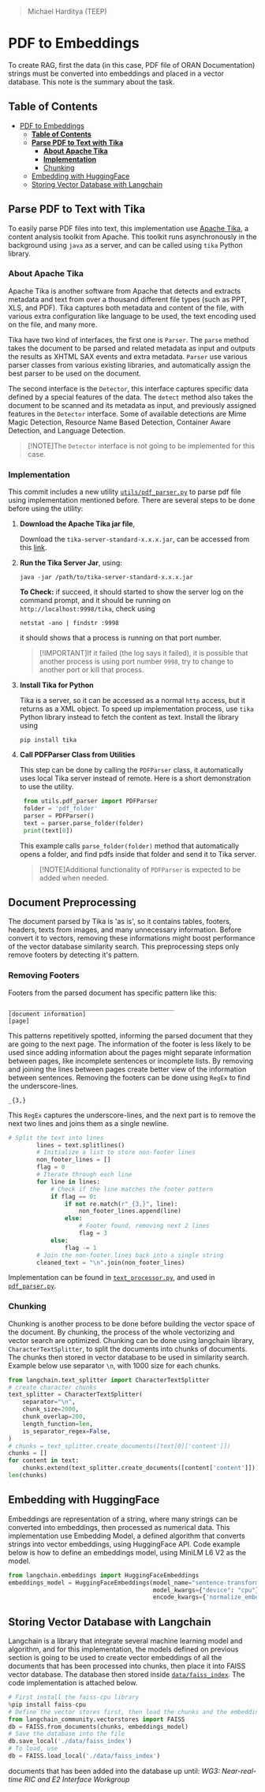 > Michael Harditya (TEEP)
# PDF to Embeddings
To create RAG, first the data (in this case, PDF file of ORAN Documentation) strings must be converted into embeddings and placed in a vector database. This note is the summary about the task.
## **Table of Contents**
- [PDF to Embeddings](#pdf-to-embeddings)
  - [**Table of Contents**](#table-of-contents)
  - [**Parse PDF to Text with Tika**](#parse-pdf-to-text-with-tika)
    - [**About Apache Tika**](#about-apache-tika)
    - [**Implementation**](#implementation)
    - [Chunking](#chunking)
  - [Embedding with HuggingFace](#embedding-with-huggingface)
  - [Storing Vector Database with Langchain](#storing-vector-database-with-langchain)

## **Parse PDF to Text with Tika**
To easily parse PDF files into text, this implementation use [Apache Tika](https://tika.apache.org/), a content analysis toolkit from Apache. This toolkit runs asynchronously in the background using `java` as a server, and can be called using `tika` Python library. 

### **About Apache Tika**
Apache Tika is another software from Apache that detects and extracts metadata and text from over a thousand different file types (such as PPT, XLS, and PDF). Tika captures both metadata and content of the file, with various extra configuration like language to be used, the text encoding used on the file, and many more.

Tika have two kind of interfaces, the first one is `Parser`. The `parse` method takes the document to be parsed and related metadata as input and outputs the results as XHTML SAX events and extra metadata. `Parser` use various parser classes from various existing libraries, and automatically assign the best parser to be used on the document.

The second interface is the `Detector`, this interface captures specific data defined by a special features of the data. The `detect` method also takes the document to be scanned and its metadata as input, and previously assigned features in the `Detector` interface. Some of available detections are Mime Magic Detection, Resource Name Based Detection, Container Aware Detection, and Language Detection.

>[!NOTE]The `Detector` interface is not going to be implemented for this case.

### **Implementation**
This commit includes a new utility [`utils/pdf_parser.py`](../utils/pdf_parser.py) to parse pdf file using implementation mentioned before. There are several steps to be done before using the utility:
1. **Download the Apache Tika jar file**, 
   
   Download the `tika-server-standard-x.x.x.jar`, can be accessed from this [link](https://tika.apache.org/download.html).
2. **Run the Tika Server Jar**, using:
   ```
   java -jar /path/to/tika-server-standard-x.x.x.jar
   ```
   **To Check:** if succeed, it should started to show the server log on the command prompt, and it should be running on `http://localhost:9998/tika`, check using
   ```
   netstat -ano | findstr :9998
   ```
   it should shows that a process is running on that port number. 
   >[!IMPORTANT]If it failed (the log says it failed), it is possible that another process is using port number `9998`, try to change to another port or kill that process.
3. **Install Tika for Python**
   
   Tika is a server, so it can be accessed as a normal `http` access, but it returns as a XML object. To speed up implementation process, use `tika` Python library instead to fetch the content as text. Install the library using
   ```
   pip install tika
   ```
4. **Call PDFParser Class from Utilities**
   
   This step can be done by calling the `PDFParser` class, it automatically uses local Tika server instead of remote. Here is a short demonstration to use the utility.
   ```python
    from utils.pdf_parser import PDFParser
    folder = 'pdf_folder'
    parser = PDFParser()
    text = parser.parse_folder(folder)
    print(text[0])
    ```
    This example calls `parse_folder(folder)` method that automatically opens a folder, and find pdfs inside that folder and send it to Tika server.

    >[!NOTE]Additional functionality of `PDFParser` is expected to be added when needed.

## Document Preprocessing
The document parsed by Tika is 'as is', so it contains tables, footers, headers, texts from images, and many unnecessary information. Before convert it to vectors, removing these informations might boost performance of the vector database similarity search. This preprocessing steps only remove footers by detecting it's pattern.

### Removing Footers
Footers from the parsed document has specific pattern like this:
```
_______________________________________________
[document information]
[page]
```
This patterns repetitively spotted, informing the parsed document that they are going to the next page. The information of the footer is less likely to be used since adding information about the pages might separate information between pages, like incomplete sentences or incomplete lists. By removing and joining the lines between pages create better view of the information between sentences. Removing the footers can be done using `RegEx` to find the underscore-lines.
```re
_{3,}
```
This `RegEx` captures the underscore-lines, and the next part is to remove the next two lines and joins them as a single newline.
```python
# Split the text into lines
        lines = text.splitlines()
        # Initialize a list to store non-footer lines
        non_footer_lines = []
        flag = 0
        # Iterate through each line
        for line in lines:
            # Check if the line matches the footer pattern
            if flag == 0:
                if not re.match(r"_{3,}", line):
                    non_footer_lines.append(line)
                else:
                    # Footer found, removing next 2 lines
                    flag = 3
            else:
                flag -= 1
        # Join the non-footer lines back into a single string
        cleaned_text = "\n".join(non_footer_lines)
```
Implementation can be found in [`text_processor.py`](../utils/text_processor.py), and used in [`pdf_parser.py`](../utils/pdf_parser.py).

### Chunking
Chunking is another process to be done before building the vector space of the document. By chunking, the process of the whole vectorizing and vector search are optimized. Chunking can be done using langchain library, `CharacterTextSplitter`, to split the documents into chunks of documents. The chunks then stored in vector database to be used in similarity search. Example below use separator `\n`, with 1000 size for each chunks.
```python
from langchain.text_splitter import CharacterTextSplitter
# create character chunks
text_splitter = CharacterTextSplitter(
    separator="\n",
    chunk_size=2000,
    chunk_overlap=200,
    length_function=len,
    is_separator_regex=False,
)
# chunks = text_splitter.create_documents([text[0]['content']])
chunks = []
for content in text:
    chunks.extend(text_splitter.create_documents([content['content']]))
len(chunks)
```
## Embedding with HuggingFace
Embeddings are representation of a string, where many strings can be converted into embeddings, then processed as numerical data. This implementation use Embedding Model, a defined algorithm that converts strings into vector embeddings, using HuggingFace API. Code example below is how to define an embeddings model, using MiniLM L6 V2 as the model.
```python
from langchain.embeddings import HuggingFaceEmbeddings
embeddings_model = HuggingFaceEmbeddings(model_name="sentence-transformers/all-MiniLM-L6-v2",
                                         model_kwargs={"device": "cpu"},
                                         encode_kwargs={'normalize_embeddings':False})
```
## Storing Vector Database with Langchain
Langchain is a library that integrate several machine learning model and algorithm, and for this implementation, the models defined on previous section is going to be used to create vector embeddings of all the documents that has been processed into chunks, then place it into FAISS vector database. The database then stored inside [`data/faiss_index`](./data/faiss_index). The code implementation is attached below.
```python
# First install the faiss-cpu library
%pip install faiss-cpu
# Define the vector stores first, then load the chunks and the embeddings_model
from langchain_community.vectorstores import FAISS
db = FAISS.from_documents(chunks, embeddings_model)
# Save the database into the file
db.save_local('./data/faiss_index')
# To load, use
db = FAISS.load_local('./data/faiss_index')
```


documents that has been added into the database up until:
*WG3: Near-real-time RIC and E2 Interface Workgroup*
